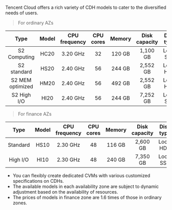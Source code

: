 Tencent Cloud offers a rich variety of CDH models to cater to the diversified needs of users.

> For ordinary AZs

| Type | Model | CPU frequency | CPU cores | Memory | Disk capacity | Disk type | Price |
| :----: | :--: | :-----: | :---: | :---: | :----: | :-----: | :---------: |
| S2 Computing | HC20 | 3.20 GHz | 32 | 120 GB | 1,100 GB | Local SSD | 7,320.00 CNY/month |
| S2 standard | HS20 | 2.40 GHz | 56 | 244 GB | 2,552 GB | Local HDD | 7,681.60 CNY/month |
| S2 MEM optimized | HM20 | 2.40 GHz | 56 | 492 GB | 2,552 GB | Local HDD | 20,841.60 CNY/month |
| S2 High I/O | HI20 | 2.40 GHz | 56 | 244 GB | 7,252 GB | Local SSD | 17,197.60 CNY/month |

> For finance AZs

| Type | Model | CPU frequency | CPU cores | Memory | Disk capacity | Disk type | Price |
| :--: | :--: | :-----: | :---: | :---: | :----: | :-----: | :---------: |
| Standard | HS10 | 2.30 GHz | 48 | 116 GB | 2,600 GB | Local HDD | 9,600.00 CNY/month |
| High I/O | HI10 | 2.30 GHz | 48 | 240 GB | 7,350 GB | Local SSD | 22,656.00 CNY/month |



- You can flexibly create dedicated CVMs with various customized specifications on CDHs.
- The available models in each availability zone are subject to dynamic adjustment based on the availability of resources.
- The prices of models in finance zone are 1.6 times of those in ordinary zones.

